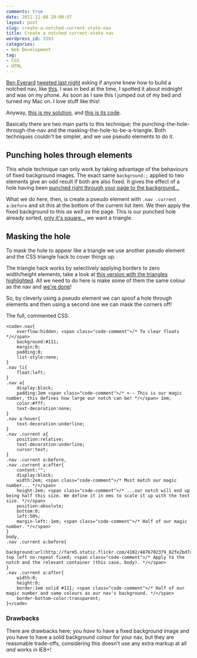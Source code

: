 ```yaml
---
comments: true
date: 2011-11-08 20:00:57
layout: post
slug: create-a-notched-current-state-nav
title: Create a notched current-state nav
wordpress_id: 3393
categories:
- Web Development
tag:
- CSS
- HTML
---
```


[Ben Everard](https://twitter.com/ilmv) [tweeted last night](https://twitter.com/ilmv/status/133640383568678912) asking if anyone knew how to build a notched nav, like [this](http://cl.ly/1h1S3E2G3H1X06193r08). I was in bed at the time, I spotted it about midnight and was on my phone. As soon as I saw this I jumped out of my bed and turned my Mac on. I love stuff like this!

Anyway, [this is my solution](http://jsfiddle.net/csswizardry/ZDNu7/21/embedded/result/), and [this is its code](http://jsfiddle.net/csswizardry/ZDNu7/21).



Basically there are two main parts to this technique; the punching-the-hole-through-the-nav and the masking-the-hole-to-be-a-triangle. Both techniques couldn't be simpler, and we use pseudo elements to do it.



## Punching holes through elements



This whole technique can only work by taking advantage of the behaviours of fixed background images. The exact same `background:;` applied to two elements give an odd result if both are also fixed. It gives the effect of a hole having been [punched right through your page to the background...](http://jsfiddle.net/csswizardry/7BXUf/show/)

What we do here, then, is create a pseudo element with `.nav .current a:before` and sit this at the bottom of the current list item. We then apply the fixed background to this _as well as_ the page. This is our punched hole already sorted, [only it's square...](http://jsfiddle.net/csswizardry/ZDNu7/27/) we want a triangle.



## Masking the hole



To mask the hole to appear like a triangle we use another pseudo element and the CSS triangle hack to cover things up.

The triangle hack works by selectively applying borders to zero width/height elements, take a look at [this version with the triangles highlighted](http://jsfiddle.net/csswizardry/ZDNu7/28/). All we need to do here is make some of them the same colour as the nav and [we're done](http://jsfiddle.net/csswizardry/ZDNu7/21/)!

So, by cleverly using a pseudo element we can spoof a hole through elements and then using a second one we can mask the corners off!

The full, commented CSS:


    
    <code>.nav{
    	overflow:hidden; <span class="code-comment">/* To clear floats */</span>
    	background:#111;
    	margin:0;
    	padding:0;
    	list-style:none;
    }
    .nav li{
    	float:left;
    }
    .nav a{
    	display:block;
    	padding:2em <span class="code-comment">/* <-- This is our magic number, this defines how large our notch can be! */</span> 1em;
    	color:#fff;
    	text-decoration:none;
    }
    .nav a:hover{
    	text-decoration:underline;
    }
    .nav .current a{
    	position:relative;
    	text-decoration:underline;
    	cursor:text;
    }
    .nav .current a:before,
    .nav .current a:after{
    	content:"";
    	display:block;
    	width:2em; <span class="code-comment">/* Must match our magic number... */</span>
    	height:2em; <span class="code-comment">/* ...our notch will end up being half this size. We define it in ems to scale it up with the text size. */</span>
    	position:absolute;
    	bottom:0;
    	left:50%;
    	margin-left:-1em; <span class="code-comment">/* Half of our magic number. */</span>
    }
    body,
    .nav .current a:before{
    	background:url(http://farm5.static.flickr.com/4102/4876702379_82fe2bd7a8_b.jpg) top left no-repeat fixed; <span class="code-comment">/* Apply to the notch and the relevant container (this case, body). */</span>
    }
    .nav .current a:after{
    	width:0;
    	height:0;
    	border:1em solid #111; <span class="code-comment">/* Half of our magic number and same colours as our nav's background. */</span>
    	border-bottom-color:transparent;
    }</code>





### Drawbacks



There are drawbacks here; you _have_ to have a fixed background image and you have to have a solid background colour for your nav, but they are reasonable trade-offs, considering this doesn't use any extra markup at all _and_ works in IE8+!
